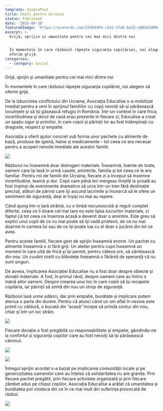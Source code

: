 ```yaml
---
template: SinglePost
title: Uniti pentru Ucraina
status: Published
date: '2025-08-16'
featuredImage: 'https://ucarecdn.com/53454404-c541-47a6-ba32-a803e5d09e16/'
excerpt: >-
  Grijă, sprijin și umanitate pentru cei mai mici dintre noi


  În momentele în care războiul răpește siguranța copilăriei, noi alegem să
  oferim grijă.
categories:
  - category: Social
---
```

Grijă, sprijin și umanitate pentru cei mai mici dintre noi

În momentele în care războiul răpește siguranța copilăriei, noi alegem să oferim grijă.

De la izbucnirea conflictului din Ucraina, Asociația Educalise s-a mobilizat imediat pentru a veni în sprijinul familiilor cu copii nevoiți să-și părăsească locuințele și să își găsească refugiu în România. Într-un context în care frica, incertitudinea și dorul de casă erau prezente în fiecare zi, Educalise a creat un spațiu sigur și primitor, în care copiii și părinții lor au fost întâmpinați cu dragoste, respect și empatie.

Asociația a oferit ajutor concret sub forma unor pachete cu alimente de bază, produse de igienă, haine și medicamente – tot ceea ce era necesar pentru a acoperi nevoile imediate ale acestor familii.

![](https://ucarecdn.com/c215811f-8806-4dd2-a2c0-6d947a87a819/)

Războiul nu înseamnă doar distrugeri materiale. Înseamnă, înainte de toate, oameni care își lasă în urmă casele, amintirile, familia și tot ceea ce le era familiar. Pentru mii de familii din Ucraina, fiecare zi a început să însemne incertitudine, teamă și dor. Copii care până ieri mergeau liniștiți la școală au fost împinși de evenimente dramatice să urce într-un tren fără destinație precisă, alături de părinți care își ascund lacrimile și încearcă să le ofere un sentiment de siguranță, deși ei înșiși nu mai au repere.

Când ajung într-o țară străină, cu o limbă necunoscută și reguli complet diferite, ceea ce îi doare cel mai tare nu este lipsa lucrurilor materiale, ci faptul că tot ceea ce însemna acasă a devenit doar o amintire. Este greu să explici unui copil de ce nu mai poate să își vadă prietenii, de ce nu mai doarme în camera lui sau de ce își poate lua cu el doar o jucărie din tot ce avea.

Pentru aceste familii, fiecare gest de sprijin înseamnă enorm. Un pachet cu alimente înseamnă o zi fără griji. Un atelier pentru copii înseamnă un moment în care uită de frică și își permit, pentru câteva ore, să zâmbească din nou. Un cuvânt rostit cu blândețe înseamnă o fărâmă de speranță că nu sunt singuri.

De aceea, implicarea Asociației Educalise nu a fost doar despre obiecte și donații materiale. A fost, în primul rând, despre oameni care au întins o mână altor oameni. Despre crearea unui loc în care copiii să își recapete copilăria, iar părinții să simtă din nou un strop de siguranță.

Războiul lasă urme adânci, dar prin empatie, bunătate și implicare putem atenua o parte din durere. Pentru că atunci când un om aflat în nevoie este primit cu căldură, o bucată din “acasă” începe să prindă contur din nou, chiar și într-un loc străin.

![](https://ucarecdn.com/b8c8570e-fa78-41da-87a9-3958795ce7e9/)

Fiecare donație a fost pregătită cu responsabilitate și empatie, gândindu-ne la confortul și siguranța copiilor care au fost nevoiți să își părăsească căminul.

![](https://ucarecdn.com/b5de4bc1-f48b-496f-be01-2ffa793ac2f6/)

![](https://ucarecdn.com/faef39bc-269a-4707-8783-316c6a51a9a5/)

Întregul sprijin acordat s-a bazat pe implicarea comunității locale și pe generozitatea oamenilor care au înțeles că solidaritatea nu are granițe. Prin fiecare pachet pregătit, prin fiecare activitate organizată și prin fiecare zâmbet adus pe chipul copiilor, Asociația Educalise a arătat că umanitatea și bunătatea pot vindeca din ce în ce mai mult din suferința provocată de război.

![](https://ucarecdn.com/ea9f6f43-b40c-48d8-b717-493f5411c33b/)
